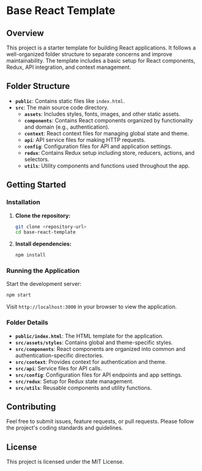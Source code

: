 # Base React Template

## Overview

This project is a starter template for building React applications. It follows a well-organized folder structure to separate concerns and improve maintainability. The template includes a basic setup for React components, Redux, API integration, and context management.

## Folder Structure

- **`public`**: Contains static files like `index.html`.
- **`src`**: The main source code directory.
  - **`assets`**: Includes styles, fonts, images, and other static assets.
  - **`components`**: Contains React components organized by functionality and domain (e.g., authentication).
  - **`context`**: React context files for managing global state and theme.
  - **`api`**: API service files for making HTTP requests.
  - **`config`**: Configuration files for API and application settings.
  - **`redux`**: Contains Redux setup including store, reducers, actions, and selectors.
  - **`utils`**: Utility components and functions used throughout the app.

## Getting Started

### Installation

1. **Clone the repository:**
   ```bash
   git clone <repository-url>
   cd base-react-template
   ```

2. **Install dependencies:**
   ```bash
   npm install
   ```

### Running the Application

Start the development server:
```bash
npm start
```

Visit `http://localhost:3000` in your browser to view the application.

### Folder Details

- **`public/index.html`**: The HTML template for the application.
- **`src/assets/styles`**: Contains global and theme-specific styles.
- **`src/components`**: React components are organized into common and authentication-specific directories.
- **`src/context`**: Provides context for authentication and theme.
- **`src/api`**: Service files for API calls.
- **`src/config`**: Configuration files for API endpoints and app settings.
- **`src/redux`**: Setup for Redux state management.
- **`src/utils`**: Reusable components and utility functions.

## Contributing

Feel free to submit issues, feature requests, or pull requests. Please follow the project's coding standards and guidelines.

## License
This project is licensed under the MIT License.
